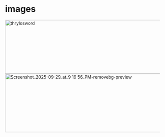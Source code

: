 # images
<img width="822" height="176" alt="thrylosword" src="https://github.com/user-attachments/assets/c9940f2b-a3e9-4bd8-9b69-827e1cab7150" />
<img width="1303" height="191" alt="Screenshot_2025-09-29_at_9 19 56_PM-removebg-preview" src="https://github.com/user-attachments/assets/fe5861f6-815a-49eb-b84a-0bcd2b50de6f" />
